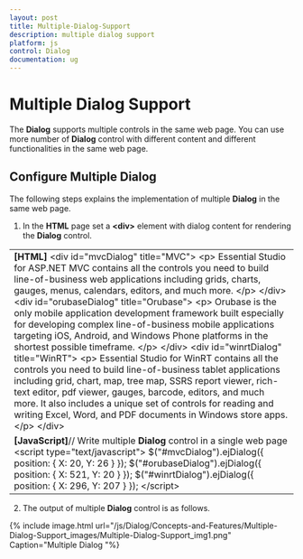 ```yaml
---
layout: post
title: Multiple-Dialog-Support
description: multiple dialog support
platform: js
control: Dialog
documentation: ug
---
```


# Multiple Dialog Support

The **Dialog** supports multiple controls in the same web page. You can use more number of **Dialog** control with different content and different functionalities in the same web page.

## Configure Multiple Dialog

The following steps explains the implementation of multiple **Dialog** in the same web page. 

1. In the **HTML** page set a **&lt;div&gt;** element with dialog content for rendering the **Dialog** control. 



<table>
<tr>
<td>
<b>[HTML]</b>    &lt;div id="mvcDialog" title="MVC"&gt;        &lt;p&gt;            Essential Studio for ASP.NET MVC contains all the controls you need to build line-of-business web applications including grids, charts, gauges, menus, calendars, editors, and much more.        &lt;/p&gt;    &lt;/div&gt;    &lt;div id="orubaseDialog" title="Orubase"&gt;        &lt;p&gt;            Orubase is the only mobile application development framework built especially for developing complex line-of-business mobile applications targeting iOS, Android, and Windows Phone platforms in the shortest possible timeframe.         &lt;/p&gt;    &lt;/div&gt;    &lt;div id="winrtDialog" title="WinRT"&gt;        &lt;p&gt;            Essential Studio for WinRT contains all the controls you need to build line-of-business tablet applications including grid, chart, map, tree map, SSRS report viewer, rich-text editor, pdf viewer, gauges, barcode, editors, and much more.                                It also includes a unique set of controls for reading and writing Excel, Word, and PDF documents in Windows store apps.        &lt;/p&gt;    &lt;/div&gt;</td></tr>
<tr>
<td>
<b>[JavaScript]</b>// Write multiple <b>Dialog</b> control in a single web page    &lt;script type="text/javascript"&gt;        $("#mvcDialog").ejDialog({ position: { X: 20, Y: 26 } });        $("#orubaseDialog").ejDialog({ position: { X: 521, Y: 20 } });        $("#winrtDialog").ejDialog({ position: { X: 296, Y: 207 } });    &lt;/script&gt;</td></tr>
</table>


2. The output of multiple **Dialog** control is as follows.

{% include image.html url="/js/Dialog/Concepts-and-Features/Multiple-Dialog-Support_images/Multiple-Dialog-Support_img1.png" Caption="Multiple Dialog                                                                                            "%}

